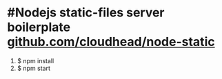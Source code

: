 #Nodejs static-files server boilerplate
[github.com/cloudhead/node-static](https://github.com/cloudhead/node-static)
========================================

1. $ npm install
2. $ npm start